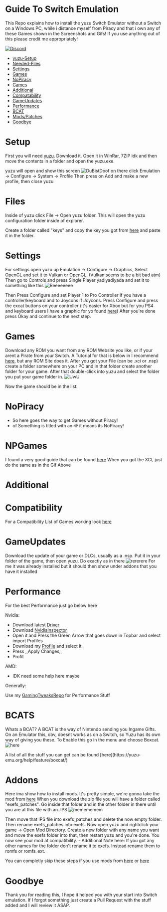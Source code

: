 # Guide To Switch Emulation
This Repo explains how to install the yuzu Switch Emulator without a Switch on a Windows PC, while i distance myself from Piracy and that i own any of these Games shown in the Screenshots and Gifs!
If you use anything out of this please credit me appropriately!

[![Discord](https://img.shields.io/discord/622504866132000768?logo=Discord)](https://discord.gg/8KMuRMx)

  * [yuzu-Setup](#setup)
   * [Needed-Files](#files)
   * [Settings](#settings)
   * [Games](#games)
  * [NoPiracy](#nopiracy)
   * [Games](#npgames) 
  * [Additional](#additional)
   * [Compatability](#compatibility) 
   * [GameUpdates](#gameupdates)
   * [Performance](#performance)
   * [BCAT](#bcats)
   * [Mods/Patches](#addons)
  * [Goodbye](#goodbye)

  # Setup
 First you will need [yuzu](https://pineappleea.github.io/).
 Download it.
 Open it in WinRar, 7ZIP idk and then move the contents in a folder and open the yuzu.exe.

 yuzu will open and show this screen
 ![DuBistDoof](https://nuke.bayern/9RTatw4x.png?key=J7cFCPraHXStHb)
 on there click Emulation -> Configure -> System -> Profile
 Then press on Add and make a new profile, then close yuzu

  # Files
 Inside of yuzu click File -> Open yuzu folder.
 This will open the yuzu configuration folder inside of explorer.

 Create a folder called "keys" and copy the key you got from [here](https://raw.githubusercontent.com/emuworld/aio/master/prod.keys) and paste it in the folder.

  # Settings
 For settings open yuzu up Emulation -> Configure -> Graphics, Select OpenGL and set it to Vulkan or OpenGL. (Vulkan seems to be a bit bad atm)
 Then go to Controls and press Single Player yadiyadiyada and set it to something like this
 ![Reeeeeeee](https://nuke.bayern/tQRi6Dco.png?key=TKvixrA2KWor0u)

 Then Press Configure and set Player 1 to Pro Controller if you have a controller/keyboard and to Joycons if Joycons.
 Press Configure and press the excat buttons on your controller (it's easier for Xbox but for you PS4 and keyboard users I have a graphic for yo found [here](https://compass-ssl.xboxlive.com/assets/c7/a1/c7a12fbe-af04-4a90-92f2-18338219c2aa.png?n=one-controller-front-l.png))
 After you're done press Okay and continue to the next step.

  # Games
 Download any ROM you want from any ROM Website you like, or if your arent a Pirate from your Switch.
 A Tutorial for that is below in 
 I recommend [here](https://drive.google.com/drive/folders/1SsD4PxVISvyeAkM07wD9rpHFs24K8Bi3?usp=drive_open), but any ROM Site does it.
 After you got your File (can be .xci or .nsp) create a folder somewhere on your PC and in that folder create another folder for your game.
 After that double-click into yuzu and select the folder you put your game folder in.
 ![UwU](https://sexin.church/7CT7o3Sr.png?key=XuV6NAPCK1ZTH0)
<p> Now the game should be in the list.
<p>

 # NoPiracy

 * So here goes the way to get Games without Piracy!
 * of Something is titled with an ```NP``` it means its NoPiracy!

  # NPGames

  I found a very good guide that can be found [here](https://wiki.no-intro.org/index.php?title=Nintendo_Switch_Dumping_Guide)
  When you got the XCI, just do the same as in the Gif Above


 # Additional

  # Compatibility

  For a Compatibility List of Games working look [here](https://yuzu-emu.org/game/)

  # GameUpdates

 Download the update of your game or DLCs, usually as a .nsp.
 Put it in your folder of the game, then open yuzu. Do exactly as in there
 ![rererere](https://i.uwu.plus/hNmEGB8V.gif?key=gGAX37XVMM7o1q)
 For me it was already installed but it should then show under addons that you have it installed

  # Performance

  For the best Performance just go below here

  Nvidia: 

  - Download latest [Driver](https://www.nvidia.de/Download/index.aspx?lang=en)
  - Download [NvidiaInspector](https://drive.google.com/uc?export=download&id=1Dny2QYUB5wLrHPStwg4_WzpHCUs5xN15)
  - Open it and Press the Green Arrow that goes down in Topbar and select import Profiles
  - Download my [Profile](https://drive.google.com/file/d/1bkTNMr7TPTur9iZsmcu5W_FEsp56R26D/view?usp=sharing) and select it 
  - Press ,,Apply Changes,,
  - Profit

  AMD: 

  - IDK need some help here maybe


  Generally: 

  Use my [GamingTweaksRepo](https://github.com/PrincessAkira/Use-Gaming-Tweaks) for Performance Stuff

  # BCATS

  Whats a BCAT?
  A BCAT is the way of Nintendo sending you Ingame Gifts.
  On an Emulator this, obv, doesnt works as on a Switch, so Yuzu has its own way of giving you these.
  To Enable this go in the menu and choose Boxcat. ![here](https://i.imgur.com/w6l3zlC.png)
 <p> A list of all the stuff you can get can be found [here](https://yuzu-emu.org/help/feature/boxcat/)


  # Addons

 Here ima show how to install mods.
 It's pretty simple, we're gonna take the mod from [here](https://gbatemp.net/threads/pokemon-mystery-dungeon-dx-60-fps-mod.559469/)
 When you download the zip file you will have a folder called "exefs_patches".
 Go inside that folder and in the other folder in there until you are at this file with an .IPS
 ![memememem](https://nuke.bayern/QTwbBtLy.png?key=GP1JZ3BylhCn9q)
  <p> Then move that IPS file into exefs_patches and delete the now empty folder.
 Then rename exefs_patches into exefs.
 Now open yuzu and rightclick your game -> Open Mod Directory.
 Create a new folder with any name you want and move the exefs folder into that, then restart yuzu and you're done.
 You now see your mod at compatibility.
 - Additional Note here:
 If you got any other names for the folder don't rename it to exefs.
 Instead rename them to romfs or romfs_ext.

 You can completly skip these steps if you use mods from [here](https://github.com/yuzu-emu/yuzu/wiki/Switch-Mods) or [here](https://yuzu-emu.org/game/)

  # Goodbye

 Thank you for reading this, I hope it helped you with your start into Switch emulation.
 If I forgot something just create a Pull Request with the stuff added and I will review it ASAP.

